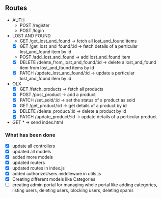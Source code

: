 ## Routes
- AUTH
    - POST /register
    - POST /login
- LOST AND FOUND
    - GET /get_lost_and_found -> fetch all lost_and_found items
    - [x] GET /get_lost_and_found/:id -> fetch details of a perticular lost_and_found item by id
    - POST /add_lost_and_found -> add lost_and_found item
    <!-- - POST /post_found
    - POST /post_lost -->
    - [x] DELETE /delete_from_lost_and_found/:id -> delete a lost_and_found item from lost_and_found items by id
    - [x] PATCH /update_lost_and_found/:id -> update a perticular lost_and_found item by id
- OLX
    - [x] GET /fetch_products -> fetch all products
    - [x] POST /post_product -> add a product
    - [x] PATCH /set_sold/:id -> set the status of a product as sold
    - [x] GET /get_product/:id -> get details of a product by id
    - [x] DELETE /delete_product/:id -> delete a product by id
    - [x] PATCH /update_product/:id -> update details of a perticular product
- GET * -> send index.html

### What has been done
- [x] update all controllers
- [x] updated all models
- [x] added more models
- [x] updated routers
- [x] updated routes in index.js
- [x] added authorizeUsers middleware in utils.js
- [x] Creating different models like Categories
- [ ] creating admin portal for managing whole portal like adding categories, listing users, deleting users, blocking users, deleting spams